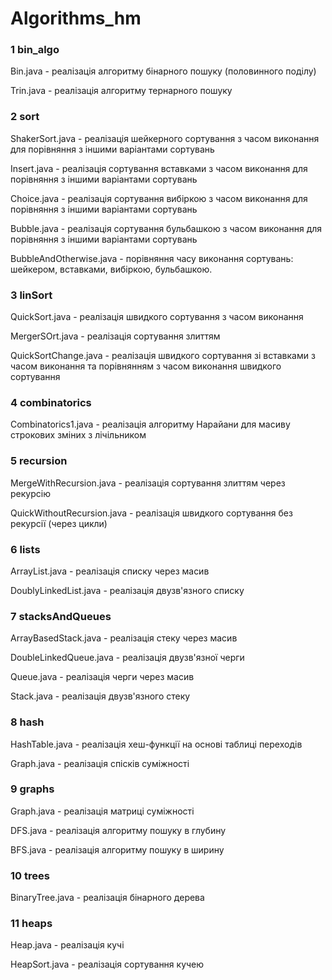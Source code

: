 # Algorithms_hm
### 1 bin_algo

Bin.java - реалізація алгоритму бінарного пошуку (половинного поділу)

Trin.java - реалізація алгоритму тернарного пошуку

### 2 sort

ShakerSort.java - реалізація шейкерного сортування з часом виконання для порівняння з іншими варіантами сортувань

Insert.java - реалізація сортування вставками з часом виконання для порівняння з іншими варіантами сортувань

Choice.java - реалізація сортування вибіркою з часом виконання для порівняння з іншими варіантами сортувань

Bubble.java - реалізація сортування бульбашкою з часом виконання для порівняння з іншими варіантами сортувань

BubbleAndOtherwise.java - порівняння часу виконання сортувань: шейкером, вставками, вибіркою, бульбашкою.

### 3 linSort

QuickSort.java - реалізація швидкого сортування з часом виконання

MergerSOrt.java - реалізація сортування злиттям 

QuickSortChange.java - реалізація швидкого сортування зі вставками з часом виконання та порівнянням з часом виконання швидкого сортування

### 4 combinatorics

Сombinatorics1.java - реалізація алгоритму Нарайани для масиву строкових зміних з лічільником

### 5 recursion

MergeWithRecursion.java - реалізація сортування злиттям через рекурсію

QuickWithoutRecursion.java - реалізація швидкого сортування без рекурсії (через цикли)

### 6 lists

ArrayList.java - реалізація списку через масив

DoublyLinkedList.java - реалізація двузв'язного списку

### 7 stacksAndQueues

ArrayBasedStack.java - реалізація стеку через масив

DoubleLinkedQueue.java - реалізація двузв'язної черги

Queue.java - реалізація черги через масив

Stack.java - реалізація двузв'язного стеку

### 8 hash

HashTable.java - реалізація хеш-функції на основі таблиці переходів

Graph.java - реалізація спісків суміжності

### 9 graphs

Graph.java - реалізація матриці суміжності

DFS.java - реалізація алгоритму пошуку в глубину

BFS.java - реалізація алгоритму пошуку в ширину

### 10 trees

BinaryTree.java - реалізація бінарного дерева

### 11 heaps

Heap.java - реалізація кучі

HeapSort.java - реалізація сортування кучею
